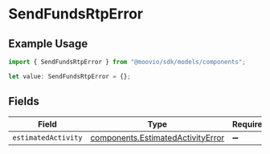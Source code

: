 # SendFundsRtpError

## Example Usage

```typescript
import { SendFundsRtpError } from "@moovio/sdk/models/components";

let value: SendFundsRtpError = {};
```

## Fields

| Field                                                                                  | Type                                                                                   | Required                                                                               | Description                                                                            |
| -------------------------------------------------------------------------------------- | -------------------------------------------------------------------------------------- | -------------------------------------------------------------------------------------- | -------------------------------------------------------------------------------------- |
| `estimatedActivity`                                                                    | [components.EstimatedActivityError](../../models/components/estimatedactivityerror.md) | :heavy_minus_sign:                                                                     | N/A                                                                                    |